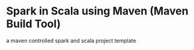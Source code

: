 # Spark in Scala using Maven (Maven Build Tool)
a maven controlled spark and scala project template
